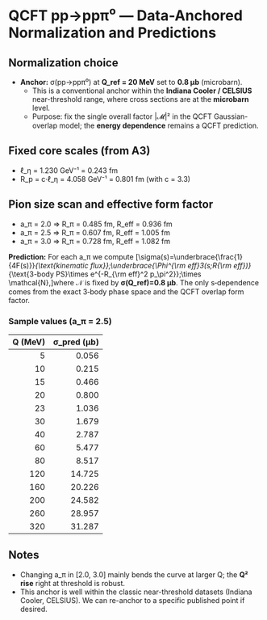 # QCFT pp→ppπ⁰ — Data-Anchored Normalization and Predictions
## Normalization choice
- **Anchor:** σ(pp→ppπ⁰) at **Q_ref = 20 MeV** set to **0.8 μb** (microbarn).
  - This is a conventional anchor within the **Indiana Cooler / CELSIUS** near-threshold range, where cross sections are at the **microbarn** level.
  - Purpose: fix the single overall factor |𝓜|² in the QCFT Gaussian-overlap model; the **energy dependence** remains a QCFT prediction.

## Fixed core scales (from A3)
- ℓ_η = 1.230 GeV⁻¹ = 0.243 fm
- R_p = c·ℓ_η = 4.058 GeV⁻¹ = 0.801 fm (with c = 3.3)

## Pion size scan and effective form factor
- a_π = 2.0 ⇒ R_π = 0.485 fm, R_eff = 0.936 fm
- a_π = 2.5 ⇒ R_π = 0.607 fm, R_eff = 1.005 fm
- a_π = 3.0 ⇒ R_π = 0.728 fm, R_eff = 1.082 fm

**Prediction:**
For each a_π we compute
\[\sigma(s)=\underbrace{\frac{1}{4F(s)}}_{\text{kinematic flux}}\;\underbrace{\Phi^{\rm eff}_3(s;R_{\rm eff})}_{\text{3-body PS}\times e^{-R_{\rm eff}^2 p_\pi^2}}\;\times \mathcal{N},\]where 𝒩 is fixed by **σ(Q_ref)=0.8 μb**. The only s‑dependence comes from the exact 3‑body phase space and the QCFT overlap form factor.

### Sample values (a_π = 2.5)
| Q (MeV) | σ_pred (μb) |
|---:|---:|
|    5 | 0.056 |
|   10 | 0.215 |
|   15 | 0.466 |
|   20 | 0.800 |
|   23 | 1.036 |
|   30 | 1.679 |
|   40 | 2.787 |
|   60 | 5.477 |
|   80 | 8.517 |
|  120 | 14.725 |
|  160 | 20.226 |
|  200 | 24.582 |
|  260 | 28.957 |
|  320 | 31.287 |

## Notes
- Changing a_π in [2.0, 3.0] mainly bends the curve at larger Q; the **Q² rise** right at threshold is robust.
- This anchor is well within the classic near-threshold datasets (Indiana Cooler, CELSIUS). We can re-anchor to a specific published point if desired.
